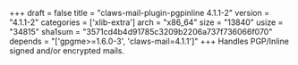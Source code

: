 +++
draft = false
title = "claws-mail-plugin-pgpinline 4.1.1-2"
version = "4.1.1-2"
categories = ['xlib-extra']
arch = "x86_64"
size = "13840"
usize = "34815"
sha1sum = "3571cd4b4d91785c3209b2206a737f736066f070"
depends = "['gpgme>=1.6.0-3', 'claws-mail=4.1.1']"
+++
Handles PGP/Inline signed and/or encrypted mails.